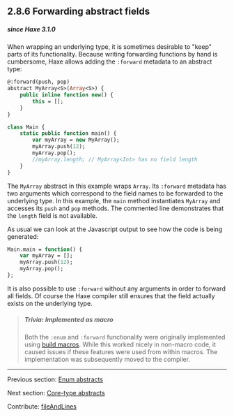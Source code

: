 ## 2.8.6 Forwarding abstract fields

##### since Haxe 3.1.0



When wrapping an underlying type, it is sometimes desirable to "keep" parts of its functionality. Because writing forwarding functions by hand is cumbersome, Haxe allows adding the `:forward` metadata to an abstract type:

```haxe
@:forward(push, pop)
abstract MyArray<S>(Array<S>) {
	public inline function new() {
		this = [];
	}
}

class Main {
	static public function main() {
		var myArray = new MyArray();
		myArray.push(12);
		myArray.pop();
		//myArray.length; // MyArray<Int> has no field length
	}
}
```

The `MyArray` abstract in this example wraps `Array`. Its `:forward` metadata has two arguments which correspond to the field names to be forwarded to the underlying type. In this example, the `main` method instantiates `MyArray` and accesses its `push` and `pop` methods. The commented line demonstrates that the `length` field is not available.

As usual we can look at the Javascript output to see how the code is being generated:

```haxe
Main.main = function() {
	var myArray = [];
	myArray.push(12);
	myArray.pop();
};
```

It is also possible to use `:forward` without any arguments in order to forward all fields. Of course the Haxe compiler still ensures that the field actually exists on the underlying type.

> ##### Trivia: Implemented as macro
>
> Both the `:enum` and `:forward` functionality were originally implemented using [build macros](macro-type-building.md). While this worked nicely in non-macro code, it caused issues if these features were used from within macros. The implementation was subsequently moved to the compiler.

---

Previous section: [Enum abstracts](types-abstract-enum.md)

Next section: [Core-type abstracts](types-abstract-core-type.md)

Contribute: [fileAndLines](https://github.com/HaxeFoundation/HaxeManual/blob/master/02-types.tex#L770-770)